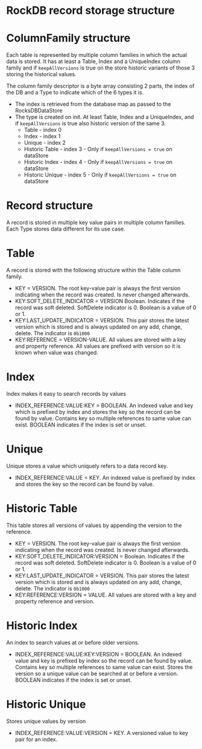 # RockDB record storage structure

# ColumnFamily structure

Each table is represented by multiple column families in which the actual data
is stored. It has at least a Table, Index and a UniqueIndex column family and
if `keepAllVersions` is true on the store historic variants of those 3 storing 
the historical values. 

The column family descriptor is a byte array consisting 2 parts, the index of the
DB and a Type to indicate which of the 6 types it is.

- The index is retrieved from the database map as passed to the RocksDBDataStore
- The type is created on init. At least Table, Index and a UniqueIndex, and if
  `keepAllVersions` is true also historic version of the same 3. 
  - Table - index 0
  - Index - index 1
  - Unique - index 2
  - Historic Table - index 3 - Only if `keepAllVersions = true` on dataStore
  - Historic Index - index 4 - Only if `keepAllVersions = true` on dataStore
  - Historic Unique - index 5 - Only if `keepAllVersions = true` on dataStore

# Record structure

A record is stored in multiple key value pairs in multiple column families. Each 
Type stores data different for its use case.

# Table
A record is stored with the following structure within the Table column family. 

- KEY = VERSION. The root key-value pair is always the first version 
  indicating when the record was created. Is never changed afterwards.
- KEY:SOFT_DELETE_INDICATOR = VERSION Boolean. Indicates if the record was
  soft deleted. SoftDelete indicator is 0. Boolean is a value of 0 or 1.
- KEY:LAST_UPDATE_INDICATOR = VERSION. This pair stores the latest
  version which is stored and is always updated on any add, change, delete. 
  The indicator is `0b1000`
- KEY:REFERENCE = VERSION-VALUE. All values are stored with a key and property 
  reference. All values are prefixed with version so it is known when value was
  changed.
  
# Index
Index makes it easy to search records by values 

- INDEX_REFERENCE:VALUE:KEY = BOOLEAN. An indexed value and key which is prefixed by 
  index and stores the key so the record can be found by value. Contains key so multiple 
  references to same value can exist. BOOLEAN indicates if the index is set or unset.
  
# Unique
Unique stores a value which uniquely refers to a data record key. 

- INDEX_REFERENCE:VALUE = KEY. An indexed value is prefixed by index and stores the
  key so the record can be found by value. 
  
# Historic Table
This table stores all versions of values by appending the version to the reference. 

- KEY = VERSION. The root key-value pair is always the first version 
  indicating when the record was created. Is never changed afterwards.
- KEY:SOFT_DELETE_INDICATOR:VERSION = Boolean. Indicates if the record was
  soft deleted. SoftDelete indicator is 0. Boolean is a value of 0 or 1.
- KEY:LAST_UPDATE_INDICATOR = VERSION. This pair stores the latest
  version which is stored and is always updated on any add, change, delete. 
  The indicator is `0b1000`
- KEY:REFERENCE:VERSION = VALUE. All values are stored with a key and property 
  reference and version.

# Historic Index
An index to search values at or before older versions.

- INDEX_REFERENCE:VALUE:KEY:VERSION = BOOLEAN. An indexed value and key is prefixed 
  by index so the record can be found by value.  Contains key so multiple 
  references to same value can exist. Stores the version so a unique value can be 
  searched at or before a version. BOOLEAN indicates if the index is set or unset.

# Historic Unique
Stores unique values by version 

- INDEX_REFERENCE:VALUE:VERSION = KEY. A versioned value to key pair for an index.
